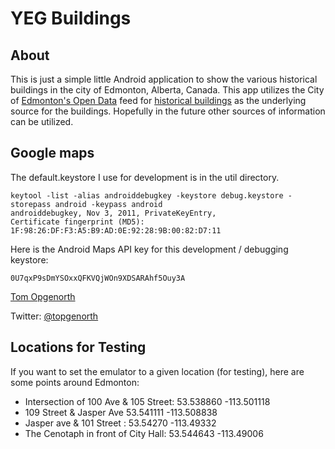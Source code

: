 # YEG Buildings

## About
This is just a simple little Android application to show the various historical buildings in the city of Edmonton, Alberta, Canada. This app utilizes the City of [Edmonton's Open Data](http://data.edmonton.ca) feed for [historical buildings](http://data.edmonton.ca/Facilities-and-Structures/Historical-Buildings/prfy-5m97) as the underlying source for the buildings.  Hopefully in the future other sources of information can be utilized.

## Google maps

The default.keystore I use for development is in the util directory.

    keytool -list -alias androiddebugkey -keystore debug.keystore -storepass android -keypass android
    androiddebugkey, Nov 3, 2011, PrivateKeyEntry, 
    Certificate fingerprint (MD5): 1F:98:26:DF:F3:A5:B9:AD:0E:92:28:9B:00:82:D7:11

Here is the Android Maps API key for this development / debugging keystore: 
  
    0U7qxP9sDmYSOxxQFKVQjWOn9XDSARAhf5Ouy3A




[Tom Opgenorth](http://www.opgenorth.net)

Twitter: [@topgenorth](http://www.twitter.com/topgenorth)

## Locations for Testing
If you want to set the emulator to a given location (for testing), here are some points around Edmonton:

* Intersection of 100 Ave & 105 Street: 53.538860 -113.501118
* 109 Street & Jasper Ave 53.541111 -113.508838
* Jasper ave & 101 Street : 53.54270 -113.49332
* The Cenotaph in front of City Hall: 53.544643 -113.49006
